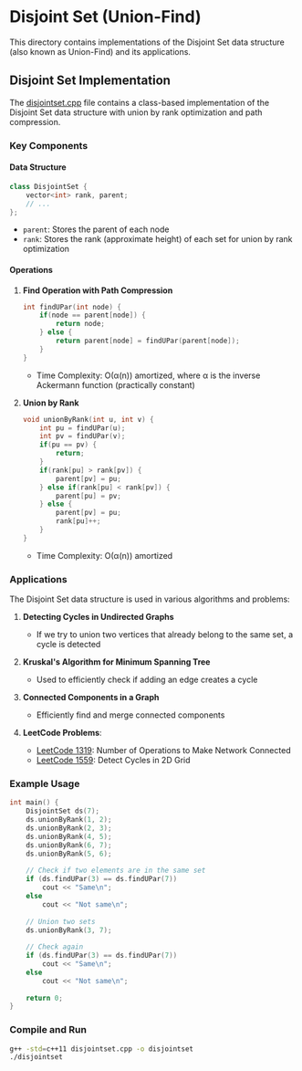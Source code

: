 # Disjoint Set (Union-Find)

This directory contains implementations of the Disjoint Set data structure (also known as Union-Find) and its applications.

## Disjoint Set Implementation

The [disjointset.cpp](disjointset.cpp) file contains a class-based implementation of the Disjoint Set data structure with union by rank optimization and path compression.

### Key Components

#### Data Structure

```cpp
class DisjointSet {
    vector<int> rank, parent;
    // ...
};
```

- `parent`: Stores the parent of each node
- `rank`: Stores the rank (approximate height) of each set for union by rank optimization

#### Operations

1. **Find Operation with Path Compression**
   ```cpp
   int findUPar(int node) {
       if(node == parent[node]) {
           return node;
       } else {
           return parent[node] = findUPar(parent[node]);
       }
   }
   ```
   - Time Complexity: O(α(n)) amortized, where α is the inverse Ackermann function (practically constant)

2. **Union by Rank**
   ```cpp
   void unionByRank(int u, int v) {
       int pu = findUPar(u);
       int pv = findUPar(v);
       if(pu == pv) {
           return;
       }
       if(rank[pu] > rank[pv]) {
           parent[pv] = pu;
       } else if(rank[pu] < rank[pv]) {
           parent[pu] = pv;
       } else {
           parent[pv] = pu;
           rank[pu]++;
       }
   }
   ```
   - Time Complexity: O(α(n)) amortized

### Applications

The Disjoint Set data structure is used in various algorithms and problems:

1. **Detecting Cycles in Undirected Graphs**
   - If we try to union two vertices that already belong to the same set, a cycle is detected

2. **Kruskal's Algorithm for Minimum Spanning Tree**
   - Used to efficiently check if adding an edge creates a cycle

3. **Connected Components in a Graph**
   - Efficiently find and merge connected components

4. **LeetCode Problems**:
   - [LeetCode 1319](leetcode1319.cpp): Number of Operations to Make Network Connected
   - [LeetCode 1559](leetcode1559.cpp): Detect Cycles in 2D Grid

### Example Usage

```cpp
int main() {
    DisjointSet ds(7);
    ds.unionByRank(1, 2);
    ds.unionByRank(2, 3);
    ds.unionByRank(4, 5);
    ds.unionByRank(6, 7);
    ds.unionByRank(5, 6);
    
    // Check if two elements are in the same set
    if (ds.findUPar(3) == ds.findUPar(7))
        cout << "Same\n";
    else
        cout << "Not same\n";
        
    // Union two sets
    ds.unionByRank(3, 7);
    
    // Check again
    if (ds.findUPar(3) == ds.findUPar(7))
        cout << "Same\n";
    else
        cout << "Not same\n";
        
    return 0;
}
```

### Compile and Run

```bash
g++ -std=c++11 disjointset.cpp -o disjointset
./disjointset
```